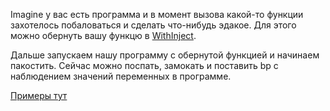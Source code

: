Imagine у вас есть программа и в момент вызова какой-то функции захотелось побаловаться и сделать что-нибудь эдакое.
Для этого можно обернуть вашу функцю в [WithInject](wrappers.go).

Дальше запускаем нашу программу с обернутой функцией и начинаем пакостить.
Сейчас можно поспать, замокать и поставить bp с наблюдением значений переменных в программе.

[Примеры тут](example)